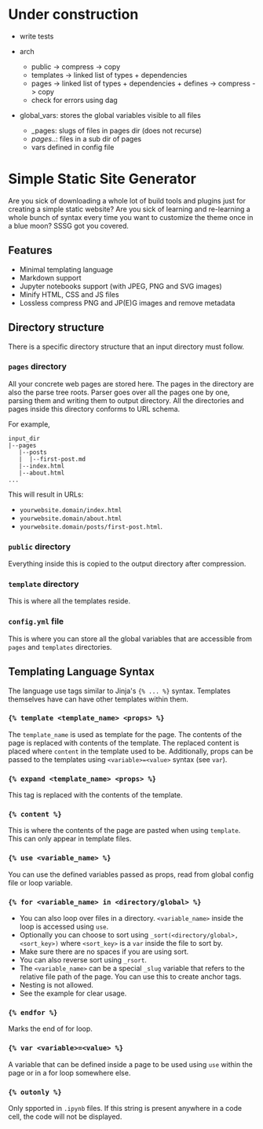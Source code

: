 # Under construction

- write tests

- arch
    - public -> compress -> copy
    - templates -> linked list of types + dependencies
    - pages -> linked list of types + dependencies + defines -> compress -> copy
    - check for errors using dag

- global_vars: stores the global variables visible to all files
    - _pages: slugs of files in pages dir (does not recurse)
    - _pages_<subdir>..: files in a sub dir of pages
    - vars defined in config file

# Simple Static Site Generator

Are you sick of downloading a whole lot of build tools and plugins just for creating a simple static website?
Are you sick of learning and re-learning a whole bunch of syntax every time you want to customize the theme once in a blue moon?
SSSG got you covered.

## Features

- Minimal templating language
- Markdown support
- Jupyter notebooks support (with JPEG, PNG and SVG images)
- Minify HTML, CSS and JS files
- Lossless compress PNG and JP(E)G images and remove metadata

## Directory structure

There is a specific directory structure that an input directory must follow.

### `pages` directory

All your concrete web pages are stored here. The pages in the directory are also the parse tree roots. Parser goes over all the pages one by one, parsing them and writing them to output directory. All the directories and pages inside this directory conforms to URL schema.

For example,

``` text
input_dir
|--pages
   |--posts
   |  |--first-post.md
   |--index.html
   |--about.html
...
```

This will result in URLs:

- `yourwebsite.domain/index.html`
- `yourwebsite.domain/about.html`
- `yourwebsite.domain/posts/first-post.html`.

### `public` directory

Everything inside this is copied to the output directory after compression.

### `template` directory

This is where all the templates reside.

### `config.yml` file

This is where you can store all the global variables that are accessible from `pages` and `templates` directories.

## Templating Language Syntax

The language use tags similar to Jinja's `{% ... %}` syntax. Templates themselves have can have other templates within them.

### `{% template <template_name> <props> %}`

The `template_name` is used as template for the page. The contents of the page is replaced with contents of the template. The replaced content is placed where `content` in the template used to be. Additionally, props can be passed to the templates using `<variable>=<value>` syntax (see `var`).

### `{% expand <template_name> <props> %}`

This tag is replaced with the contents of the template.

### `{% content %}`

This is where the contents of the page are pasted when using `template`. This can only appear in template files.

### `{% use <variable_name> %}`

You can use the defined variables passed as props, read from global config file or loop variable.

### `{% for <variable_name> in <directory/global> %}`

- You can also loop over files in a directory. `<variable_name>` inside the loop is accessed using `use`.
- Optionally you can choose to sort using `_sort(<directory/global>,<sort_key>)` where `<sort_key>` is a `var` inside the file to sort by.
- Make sure there are no spaces if you are using sort.
- You can also reverse sort using `_rsort`.
- The `<variable_name>` can be a special `_slug` variable that refers to the relative file path of the page. You can use this to create anchor tags.
- Nesting is not allowed.
- See the example for clear usage.

### `{% endfor %}`

Marks the end of for loop.

### `{% var <variable>=<value> %}`

A variable that can be defined inside a page to be used using `use` within the page or in a for loop somewhere else.

### `{% outonly %}`

Only spported in `.ipynb` files. If this string is present anywhere in a code cell, the code will not be displayed.

